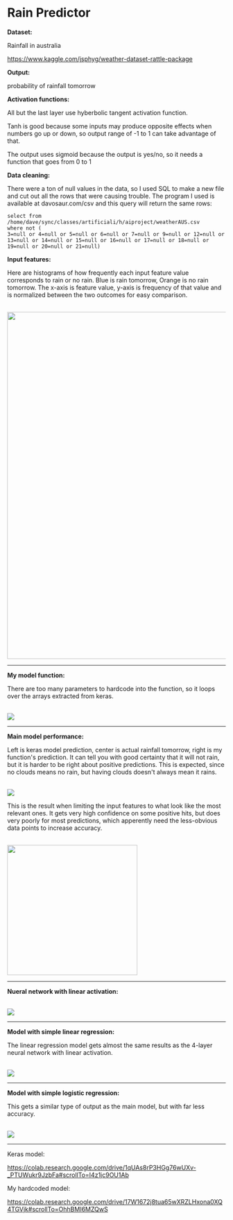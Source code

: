 # Rain Predictor

**Dataset:**

Rainfall in australia

https://www.kaggle.com/jsphyg/weather-dataset-rattle-package

**Output:**

probability of rainfall tomorrow

**Activation functions:**

All but the last layer use hyberbolic tangent activation function.

Tanh is good because some inputs may produce opposite effects when numbers go up or down, so output range of -1 to 1 can take advantage of that. 

The output uses sigmoid because the output is yes/no, so it needs a function that goes from 0 to 1

**Data cleaning:**

There were a ton of null values in the data, so I used SQL to make a new file and cut out all the rows that were causing trouble. The program I used is available at davosaur.com/csv and this query will return the same rows:
```
select from /home/dave/sync/classes/artificiali/h/aiproject/weatherAUS.csv
where not (
3=null or 4=null or 5=null or 6=null or 7=null or 9=null or 12=null or 13=null or 14=null or 15=null or 16=null or 17=null or 18=null or 19=null or 20=null or 21=null)
```
**Input features:**

Here are histograms of how frequently each input feature value corresponds to rain or no rain. Blue is rain tomorrow, Orange is no rain tomorrow. The x-axis is feature value, y-axis is frequency of that value and is normalized between the two outcomes for easy comparison.

<br>
<img src="plot.jpg" align="middle" width="800"/>
<hr>

**My model function:** 

There are too many parameters to hardcode into the function, so it loops over the arrays extracted from keras.

<br>
<img src="mymod.png" align="middle"/>
<hr>

**Main model performance:**

Left is keras model prediction, center is actual rainfall tomorrow, right is my function's prediction. It can tell you with good certainty that it will not rain, but it is harder to be right about positive predictions. This is expected, since no clouds means no rain, but having clouds doesn't always mean it rains.

<br>
<img src="test9.png" align="middle"/>
<br>

This is the result when limiting the input features to what look like the most relevant ones. It gets very high confidence on some positive hits, but does very poorly for most predictions, which apperently need the less-obvious data points to increase accuracy.

<br>
<img src="limited.png" align="middle" width="300"/>

<hr>

**Nueral network with linear activation:**

<br>
<img src="linearnn.png" align="middle"/>
<hr>

**Model with simple linear regression:**

The linear regression model gets almost the same results as the 4-layer neural network with linear activation.

<br>
<img src="linreg.png" align="middle"/>
<hr>
                             
**Model with simple logistic regression:**

This gets a similar type of output as the main model, but with far less accuracy.

<br>
<img src="logreg.png" align="middle"/>
<hr>

Keras model:

https://colab.research.google.com/drive/1qUAs8rP3HGg76wUXv-_PTUWukr9JzbFa#scrollTo=I4z1jc9OU1Ab

My hardcoded model:

https://colab.research.google.com/drive/17W1672j8tua65wXRZLHxona0XQ4TGVjk#scrollTo=OhhBMI6MZQwS
